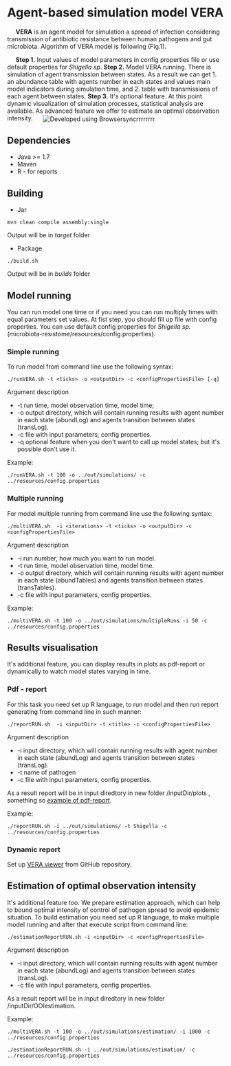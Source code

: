 # Agent-based simulation model VERA

 &nbsp;&nbsp;&nbsp;&nbsp;&nbsp;**VERA** is an agent model for simulation a spread of infection considering transmission of antibiotic resistance between human pathogens and gut microbiota. Algorithm of VERA model is following (Fig.1). 
 
 &nbsp;&nbsp;&nbsp;&nbsp;&nbsp;**Step 1.** Input values of model parameters in config properties file or use default properties for *Shigella sp*. **Step 2.** Model VERA running. There is simulation of agent transmission between states. As a result we can get 1. an abundance table with agents number in each states and values main model indicators during simulation time, and 2. table with transmissions of each agent between states. **Step 3.** It's optional feature. At this point dynamic visualization of simulation processes, statistical analysis are available. As advanced feature we offer to estimate an optimal observation intensity. 
<img align="center" src="https://github.com/lpenguin/microbiota-resistome/blob/master/pictures/pipline_vertical-1.png" alt="Developed using Browsersyncrrrrrrrr" title="Browsersyncrrrrrrr" hspace="20"/>


## Dependencies
* Java >= 1.7
* Maven
* R - for reports

## Building
* Jar
```
mvn clean compile assembly:single
```
Output will be in *target* folder

* Package
```
./build.sh
```
Output will be in *builds* folder

## Model running

You can run model one time or if you need you can run multiply times with equal parameters set values. At fist step, you should fill up file with config properties. You can use default config properties for *Shigella sp.* (microbiota-resistome/resources/config.properties).

### Simple running

To run model from command line use the following syntax:
```
./runVERA.sh -t <ticks> -o <outputDir> -c <configPropertiesFile> [-q]
```
Argument description
* -t run time, model observation time, model time;
* -o output directory, which will contain running results with agent number in each state (abundLog) and agents transition between states (transLog).
* -c file with input parameters, config properties.
* -q optional feature when you don't want to call up model states; but it's possible don't use it.

Example:
```
./runVERA.sh -t 100 -o ../out/simulations/ -c ../resources/config.properties
```

### Multiple running

For model multiple running from command line use the following syntax:
```
./multiVERA.sh  -i <iterations> -t <ticks> -o <outputDir> -c <configPropertiesFile>
```
Argument description
* -i run number, how much you want to run model.
* -t run time, model observation time, model time.
* -o output directory, which will contain running results with agent number in each state (abundTables) and agents transition between states (transTables).
* -c file with input parameters, config properties.

Example:
```
./multiVERA.sh -t 100 -o ../out/simulations/multipleRuns -i 50 -c ../resources/config.properties
```
## Results visualisation
It's additional feature, you can display results in plots as pdf-report or dynamically to watch model states varying in time.

### Pdf - report
For this task you need set up R language, to run model and then run report generating from command line in such manner:

```
./reportRUN.sh  -i <inputDir> -t <title> -c <configPropertiesFile>
```
Argument description
* -i input directory,  which will contain running results with agent number in each state (abundLog) and agents transition between states (transLog).
* -t name of pathogen 
* -c file with input parameters, config properties.

As a result report will be in input diredtory in new folder /inputDir/plots , something so [example of pdf-report](https://github.com/lpenguin/microbiota-resistome/blob/master/pictures/Report_2017-11-29%2012:39:54.pdf).

Example:
```
./reportRUN.sh -i ../out/simulations/ -t Shigella -c ../resources/config.properties
```
### Dynamic report
Set up [VERA viewer](https://github.com/lpenguin/microbiota-resistome-viewer) from GitHub repository.

## Estimation of optimal observation intensity
It's additional feature too. We prepare estimation approach, which can help to bound optimal intensity of control of pathogen spread to avoid epidemic situation. To build estimation you need set up R language, to make multiple model running and after that execute script from command line:
```
./estimationReportRUN.sh -i <inputDir> -c <configPropertiesFile>
```
Argument description
* -i input directory,  which will contain running results with agent number in each state (abundLog) and agents transition between states (transLog).
* -c file with input parameters, config properties.

As a result report will be in input diredtory in new folder /inputDir/OOIestimation.

Example:
```
./multiVERA.sh -t 100 -o ../out/simulations/estimation/ -i 1000 -c ../resources/config.properties

./estimationReportRUN.sh -i ../out/simulations/estimation/ -c ../resources/config.properties
```
